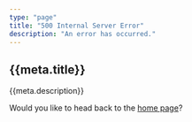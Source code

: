 ```yaml
---
type: "page"
title: "500 Internal Server Error"
description: "An error has occurred."
---
```


## {{meta.title}}

{{meta.description}}

Would you like to head back to the [home page](/)?

